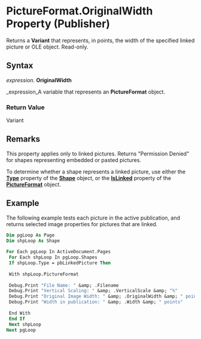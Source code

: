 
# PictureFormat.OriginalWidth Property (Publisher)

Returns a  **Variant** that represents, in points, the width of the specified linked picture or OLE object. Read-only.


## Syntax

 _expression_. **OriginalWidth**

 _expression_A variable that represents an  **PictureFormat** object.


### Return Value

Variant


## Remarks

This property applies only to linked pictures. Returns "Permission Denied" for shapes representing embedded or pasted pictures.

To determine whether a shape represents a linked picture, use either the  **[Type](bb712dd4-5d81-10e0-9b4c-4af6a09a3c71.md)** property of the **[Shape](666cb7f0-62a8-f419-9838-007ef29506ee.md)** object, or the **[IsLinked](2215cee8-864d-7228-8692-a428385d2be2.md)** property of the **[PictureFormat](aa30ea9d-b91f-acdf-2e60-8a9f506f28b4.md)** object.


## Example

The following example tests each picture in the active publication, and returns selected image properties for pictures that are linked.


```vb
Dim pgLoop As Page 
Dim shpLoop As Shape 
 
For Each pgLoop In ActiveDocument.Pages 
 For Each shpLoop In pgLoop.Shapes 
 If shpLoop.Type = pbLinkedPicture Then 
 
 With shpLoop.PictureFormat 
 
 Debug.Print "File Name: " &amp; .Filename 
 Debug.Print "Vertical Scaling: " &amp; .VerticalScale &amp; "%" 
 Debug.Print "Original Image Width: " &amp; .OriginalWidth &amp; " points" 
 Debug.Print "Width in publication: " &amp; .Width &amp; " points" 
 
 End With 
 End If 
 Next shpLoop 
Next pgLoop 

```

